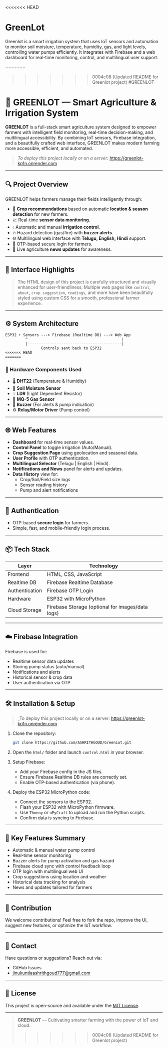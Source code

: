 <<<<<<< HEAD
# GreenLot

Greenlot is a smart irrigation system that uses IoT sensors and automation to monitor soil moisture, temperature, humidity, gas, and light levels, controlling water pumps efficiently. It integrates with Firebase and a web dashboard for real-time monitoring, control, and multilingual user support.

=======
>>>>>>> 0004c08 (Updated README for Greenlot project)
#GREENLOT
# 🌿 GREENLOT — Smart Agriculture & Irrigation System

**GREENLOT** is a full-stack smart agriculture system designed to empower farmers with intelligent field monitoring, real-time decision-making, and multilingual accessibility. By combining IoT sensors, Firebase integration, and a beautifully crafted web interface, GREENLOT makes modern farming more accessible, efficient, and automated.

> _To deploy this project locally or on a server:_  https://greenlot-kp1n.onrender.com

---

## 🔍 Project Overview

GREENLOT helps farmers manage their fields intelligently through:
- 🌾 **Crop recommendations** based on automatic **location & season detection** for new farmers.
- 📈 Real-time **sensor data monitoring**.
- 💧 Automatic and manual **irrigation control**.
- 🔥 Hazard detection (gas/fire) with **buzzer alerts**.
- 🌐 Multilingual web interface with **Telugu, English, Hindi** support.
- 📲 OTP-based secure login for farmers.
- 📰 Live agriculture **news updates** for awareness.

---

## 📸 Interface Highlights

> The HTML design of this project is carefully structured and visually enhanced for user-friendliness. Multiple web pages like `control`, `about`, `crop suggestion`, `readings`, and more have been beautifully styled using custom CSS for a smooth, professional farmer experience.

---

## ⚙️ System Architecture

```plaintext
ESP32 + Sensors ---> Firebase (Realtime DB) ---> Web App
         ^                                          |
         |------------------------------------------|
                Controls sent back to ESP32
<<<<<<< HEAD
=======
```

### 🔧 Hardware Components Used
- 🌡️ **DHT22** (Temperature & Humidity)
- 🌱 **Soil Moisture Sensor**
- 💡 **LDR** (Light Dependent Resistor)
- 🧪 **MQ-5 Gas Sensor**
- 🔔 **Buzzer** (For alerts & pump indication)
- ⚙️ **Relay/Motor Driver** (Pump control)

---

## 🌐 Web Features

- **Dashboard** for real-time sensor values.
- **Control Panel** to toggle irrigation (Auto/Manual).
- **Crop Suggestion Page** using geolocation and seasonal data.
- **User Profile** with OTP authentication.
- **Multilingual Selector** (Telugu | English | Hindi).
- **Notifications and News** panel for alerts and updates.
- **Data History** view for:
  - Crop/Soil/Field size logs
  - Sensor reading history
  - Pump and alert notifications

---

## 🔐 Authentication

- OTP-based **secure login** for farmers.
- Simple, fast, and mobile-friendly login process.

---

## 📦 Tech Stack

| Layer         | Technology       |
|---------------|------------------|
| Frontend      | HTML, CSS, JavaScript |
| Realtime DB   | Firebase Realtime Database |
| Authentication| Firebase OTP Login |
| Hardware      | ESP32 with MicroPython |
| Cloud Storage | Firebase Storage (optional for images/data logs) |

---

## ☁️ Firebase Integration

Firebase is used for:
- Realtime sensor data updates
- Storing pump status (auto/manual)
- Notifications and alerts
- Historical sensor & crop data
- User authentication via OTP

---

## 🛠️ Installation & Setup

> _To deploy this project locally or on a server: https://greenlot-kp1n.onrender.com

1. Clone the repository:
   ```bash
   git clone https://github.com/ASHRITHGOUD/GreenLot.git

2. Open the `html/` folder and launch `control.html` in your browser.

3. Setup Firebase:
   - Add your Firebase config in the JS files.
   - Ensure Firebase Realtime DB rules are correctly set.
   - Enable OTP-based authentication (via phone).

4. Deploy the ESP32 MicroPython code:
   - Connect the sensors to the ESP32.
   - Flash your ESP32 with MicroPython firmware.
   - Use `Thonny` or `uPyCraft` to upload and run the Python scripts.
   - Confirm data is syncing to Firebase.

---

## 🚀 Key Features Summary

-  Automatic & manual water pump control
-  Real-time sensor monitoring
-  Buzzer alerts for pump activation and gas hazard
-  Firebase cloud sync with control feedback loop
- OTP login with multilingual web UI
- Crop suggestions using location and weather
-  Historical data tracking for analysis
-  News and updates tailored for farmers

---

## 🤝 Contribution

We welcome contributions! Feel free to fork the repo, improve the UI, suggest new features, or optimize the IoT workflow.

---

## 📩 Contact

Have questions or suggestions? Reach out via:

- GitHub Issues
- jinukuntlaashrithgoud777@gmail.com


---

## 📜 License

This project is open-source and available under the [MIT License](LICENSE).

---

> **GREENLOT** — Cultivating smarter farming with the power of IoT and cloud.
>>>>>>> 0004c08 (Updated README for Greenlot project)

